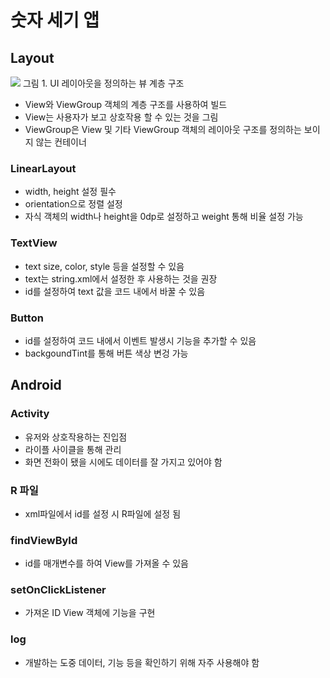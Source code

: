 # 숫자 세기 앱

## Layout

![](https://developer.android.com/static/images/viewgroup_2x.png?hl=ko)
그림 1. UI 레이아웃을 정의하는 뷰 계층 구조

* View와 ViewGroup 객체의 계층 구조를 사용하여 빌드
* View는 사용자가 보고 상호작용 할 수 있는 것을 그림
* ViewGroup은 View 및 기타 ViewGroup 객체의 레이아웃 구조를 정의하는 보이지 않는 컨테이너 

### LinearLayout
* width, height 설정 필수
* orientation으로 정렬 설정
* 자식 객체의 width나 height을 0dp로 설정하고 weight 통해 비율 설정 가능
### TextView
* text size, color, style 등을 설정할 수 있음
* text는 string.xml에서 설정한 후 사용하는 것을 권장
* id를 설정하여 text 값을 코드 내에서 바꿀 수 있음
### Button
* id를 설정하여 코드 내에서 이벤트 발생시 기능을 추가할 수 있음
* backgoundTint를 통해 버튼 색상 변겅 가능

## Android

### Activity
* 유저와 상호작용하는 진입점
* 라이플 사이클을 통해 관리
* 화면 전화이 됐을 시에도 데이터를 잘 가지고 있어야 함
### R 파일
* xml파일에서 id를 설정 시 R파일에 설정 됨
### findViewById
* id를 매개변수를 하여 View를 가져올 수 있음
### setOnClickListener
* 가져온 ID View 객체에 기능을 구현
### log
* 개발하는 도중 데이터, 기능 등을 확인하기 위해 자주 사용해야 함
